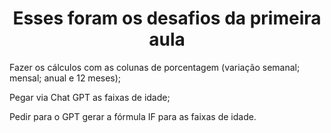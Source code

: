 <h1 align="center"> Esses foram os desafios da primeira aula </h1>
  
Fazer os cálculos com as colunas de porcentagem (variação semanal; mensal; anual e 12 meses);

Pegar via Chat GPT as faixas de idade;

Pedir para o GPT gerar a fórmula IF para as faixas de idade.
